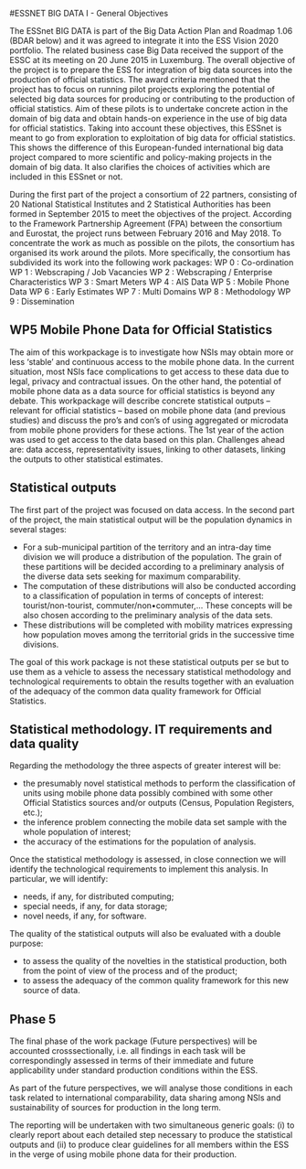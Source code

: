 #ESSNET BIG DATA I - General Objectives

The ESSnet BIG DATA is part of the Big Data Action Plan and Roadmap 1.06 (BDAR below) and it was agreed to integrate it into the ESS Vision 2020 portfolio. The related business case Big Data received the support of the ESSC at its meeting on 20 June 2015 in Luxemburg.
The overall objective of the project is to prepare the ESS for integration of big data sources into the production of official statistics. The award criteria mentioned that the project has to focus on running pilot projects exploring the potential of selected big data sources for producing or contributing to the production of official statistics. Aim of these pilots is to undertake concrete action in the domain of big data and obtain hands-on experience in the use of big data for official statistics.
Taking into account these objectives, this ESSnet is meant to go from exploration to exploitation of big data for official statistics. This shows the difference of this European-funded international big data project compared to more scientific and policy-making projects in the domain of big data. It also clarifies the choices of activities which are included in this ESSnet or not.

During the first part of the project a consortium of 22 partners, consisting of 20 National Statistical Institutes and 2 Statistical Authorities has been formed in September 2015 to meet the objectives of the project. According to the Framework Partnership Agreement (FPA) between the consortium and Eurostat, the project runs between February 2016 and May 2018. To concentrate the work as much as possible on the pilots, the consortium has organised its work around the pilots. More specifically, the consortium has subdivided its work into the following work packages:
WP 0 : Co-ordination
WP 1 : Webscraping / Job Vacancies
WP 2 : Webscraping / Enterprise Characteristics
WP 3 : Smart Meters
WP 4 : AIS Data
WP 5 : Mobile Phone Data
WP 6 : Early Estimates
WP 7 : Multi Domains
WP 8 : Methodology
WP 9 : Dissemination

## WP5 Mobile Phone Data for Official Statistics

The aim of this workpackage is to investigate how NSIs may obtain more or less ‘stable’ and continuous access to the mobile phone data. In the current situation, most NSIs face complications to get access to these data due to legal, privacy and contractual issues. On the other hand, the potential of mobile phone data as a data source for official statistics is beyond any debate. This workpackage will describe concrete statistical outputs – relevant for official statistics – based on mobile phone data (and previous studies) and discuss the pro’s and con’s of using aggregated or microdata from mobile phone providers for these actions. The 1st year of the action was used to get access to the data based on this plan. Challenges ahead are: data access, representativity issues, linking to other datasets, linking the outputs to other statistical estimates.



## Statistical outputs
The first part of the project was focused on data access. In the second part of the project, the main statistical output will be the population dynamics in several stages:

* For a sub-municipal partition of the territory and an intra-day time division we will produce a distribution of the population. The grain of these partitions will be decided according to a preliminary analysis of the diverse data sets seeking for maximum comparability.
* The computation of these distributions will also be conducted according to a classification of population in terms of concepts of interest: tourist/non-tourist, commuter/non•commuter,... These concepts will be also chosen according to the preliminary analysis of the data sets.
* These distributions will be completed with mobility matrices expressing how population moves among the territorial grids in the successive time divisions.

The goal of this work package is not these statistical outputs per se but to use them as a vehicle to assess the necessary statistical methodology and technological requirements to obtain the results together with an evaluation of the adequacy of the common data quality framework for Official Statistics.

## Statistical methodology. IT requirements and data quality

Regarding the methodology the three aspects of greater interest will be:
* the presumably novel statistical methods to perform the classification of units using mobile phone data possibly combined with some other Official Statistics sources and/or outputs (Census, Population Registers, etc.);
*	the inference problem connecting the mobile data set sample with the whole population of interest;
*	the accuracy of the estimations for the population of analysis.

Once the statistical methodology is assessed, in close connection we will identify the technological requirements to implement this analysis. In particular, we will identify:
* needs, if any, for distributed computing; 
* special needs, if any, for data storage; 
* novel needs, if any, for software.

The quality of the statistical outputs will also be evaluated with a double purpose:

* to assess the quality of the novelties in the statistical production, both from the point of view of the process and of the product; 
* to assess the adequacy of the common quality framework for this new source of data.

## Phase 5

The final phase of the work package (Future perspectives) will be accounted crosssectionally, i.e. all findings in each task will be correspondingly assessed in terms of their immediate and future applicability under standard production conditions within the ESS.

As part of the future perspectives, we will analyse those conditions in each task related to international comparability, data sharing among NSls and sustainability of sources for production in the long term.

The reporting will be undertaken with two simultaneous generic goals: (i) to clearly report about each detailed step necessary to produce the statistical outputs and (ii) to produce clear guidelines for all members within the ESS in the verge of using mobile phone data for their production.


